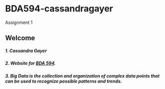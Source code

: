 # BDA594-cassandragayer
Assignment 1

## Welcome

##### 1. Cassandra Gayer
##### 2. Website for [BDA 594]([url](https://sdsu.instructure.com/courses/140114)).
##### 3. Big Data is the collection and organization of complex data points that can be used to recognize possible patterns and trends.
   
